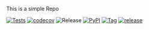 This is a simple Repo

[![Tests](https://github.com/s4sarath/mycalc2/workflows/Tests/badge.svg)](https://github.com/s4sarath/mycalc2/actions?workflow=Tests)
[![codecov](https://codecov.io/gh/s4sarath/mycalc2/branch/main/graph/badge.svg)](https://codecov.io/gh/s4sarath/mycalc2)
![Release](https://github.com/s4sarath/mycalc2/workflows/Release/badge.svg)
[![PyPI](https://img.shields.io/pypi/v/mycalc2.svg)](https://pypi.org/project/mycalc2/)
[![Tag](https://img.shields.io/github/v/tag/s4sarath/mycalc2.svg?sort=semver)](https://github.com/s4sarath/mycalc2/tags)
[![release](https://img.shields.io/github/v/release/s4sarath/mycalc2.svg?sort=semver)](https://github.com/s4sarath/mycalc2/releases)
